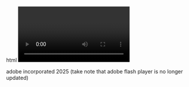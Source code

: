 html <video> Adobe flash playet 2.0 <adobe inc> HTML<system> <video adobe> Act as video stream with adove






adobe incorporated 2025 (take note that adobe flash player is no longer updated)
